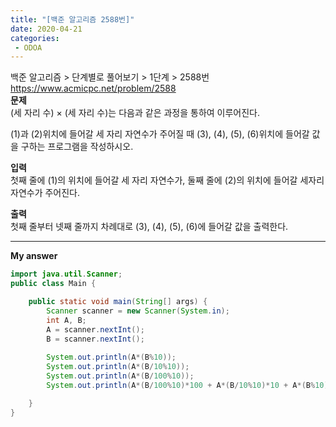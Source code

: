 ```yaml
---
title: "[백준 알고리즘 2588번]"
date: 2020-04-21
categories: 
 - ODOA
---
```

백준 알고리즘 > 단계별로 풀어보기 > 1단계 > 2588번  
<a href="https://www.acmicpc.net/problem/2588">https://www.acmicpc.net/problem/2588</a>  
**문제**  
(세 자리 수) × (세 자리 수)는 다음과 같은 과정을 통하여 이루어진다.

(1)과 (2)위치에 들어갈 세 자리 자연수가 주어질 때 (3), (4), (5), (6)위치에 들어갈 값을 구하는 프로그램을 작성하시오.

**입력**  
첫째 줄에 (1)의 위치에 들어갈 세 자리 자연수가, 둘째 줄에 (2)의 위치에 들어갈 세자리 자연수가 주어진다.

**출력**  
첫째 줄부터 넷째 줄까지 차례대로 (3), (4), (5), (6)에 들어갈 값을 출력한다.

---

**My answer**  


```java
import java.util.Scanner;
public class Main {

	public static void main(String[] args) {
		Scanner scanner = new Scanner(System.in);
		int A, B;
		A = scanner.nextInt();
		B = scanner.nextInt();
		
		System.out.println(A*(B%10));
		System.out.println(A*(B/10%10));
		System.out.println(A*(B/100%10));
		System.out.println(A*(B/100%10)*100 + A*(B/10%10)*10 + A*(B%10));

	}
}


```




